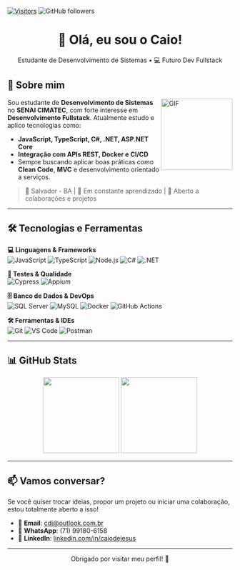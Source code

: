 [![Visitors](https://api.visitorbadge.io/api/visitors?path=caiodjss%2Fgithub-visitors-badge&countColor=%23263759)](https://visitorbadge.io/status?path=caiodjss%2Fgithub-visitors-badge)
![GitHub followers](https://img.shields.io/github/followers/caiodjss?style=social)

<h1 align="center">👋 Olá, eu sou o Caio!</h1>

<p align="center">
  Estudante de Desenvolvimento de Sistemas • 💻 Futuro Dev Fullstack <br>
</p>



## 📍 Sobre mim
<img align="right" alt="GIF" height="160px" src="https://media.giphy.com/media/qgQUggAC3Pfv687qPC/giphy.gif" />

Sou estudante de **Desenvolvimento de Sistemas** no **SENAI CIMATEC**, com forte interesse em **Desenvolvimento Fullstack**.
Atualmente estudo e aplico tecnologias como:

- **JavaScript, TypeScript, C#, .NET, ASP.NET Core**
- **Integração com APIs REST, Docker e CI/CD**
- Sempre buscando aplicar boas práticas como **Clean Code**, **MVC** e desenvolvimento orientado a serviços.

> 📍 Salvador - BA | 🌱 Em constante aprendizado | 🤝 Aberto a colaborações e projetos

---

## 🛠️ Tecnologias e Ferramentas

**💻 Linguagens & Frameworks**  
![JavaScript](https://img.shields.io/badge/-JavaScript-F7DF1E?style=flat&logo=javascript&logoColor=000)
![TypeScript](https://img.shields.io/badge/-TypeScript-3178C6?style=flat&logo=typescript&logoColor=fff)
![Node.js](https://img.shields.io/badge/-Node.js-339933?style=flat&logo=node.js&logoColor=fff)
![C#](https://img.shields.io/badge/-CSharp-239120?style=flat&logo=c-sharp&logoColor=fff)
![.NET](https://img.shields.io/badge/-.NET-512BD4?style=flat&logo=dotnet&logoColor=white)

**🧪 Testes & Qualidade**  
![Cypress](https://img.shields.io/badge/-Cypress-17202C?style=flat&logo=cypress&logoColor=white)
![Appium](https://img.shields.io/badge/-Appium-00B4AB?style=flat&logo=appium&logoColor=white)

**🗄️ Banco de Dados & DevOps**  
![SQL Server](https://img.shields.io/badge/-SQL_Server-CC2927?style=flat&logo=microsoftsqlserver&logoColor=white)
![MySQL](https://img.shields.io/badge/-MySQL-4479A1?style=flat&logo=mysql&logoColor=white)
![Docker](https://img.shields.io/badge/-Docker-2496ED?style=flat&logo=docker&logoColor=fff)
![GitHub Actions](https://img.shields.io/badge/-GitHub_Actions-2088FF?style=flat&logo=github-actions&logoColor=white)

**🛠️ Ferramentas & IDEs**  
![Git](https://img.shields.io/badge/-Git-F05032?style=flat&logo=git&logoColor=fff)
![VS Code](https://img.shields.io/badge/-VS_Code-007ACC?style=flat&logo=visual-studio-code&logoColor=fff)
![Postman](https://img.shields.io/badge/-Postman-FF6C37?style=flat&logo=postman&logoColor=white)

---

## 📊 GitHub Stats

<div align="center">
  <img height="170em" src="https://github-readme-stats.vercel.app/api?username=caiodjss&show_icons=true&theme=tokyonight&count_private=true" />
  <img height="170em" src="https://github-readme-stats.vercel.app/api/top-langs/?username=caiodjss&layout=compact&langs_count=7&theme=tokyonight"/>
</div>

---

## 📫 Vamos conversar?

Se você quiser trocar ideias, propor um projeto ou iniciar uma colaboração, estou totalmente aberto a isso!

- 📧 **Email**: [cdj@outlook.com.br](mailto:cdj@outlook.com.br)  
- 📱 **WhatsApp**: (71) 99180-6158  
- 💼 **LinkedIn**: [linkedin.com/in/caiodejesus](https://www.linkedin.com/in/caiodejesus/)

---

<p align="center">
  Obrigado por visitar meu perfil! 🚀
</p>
